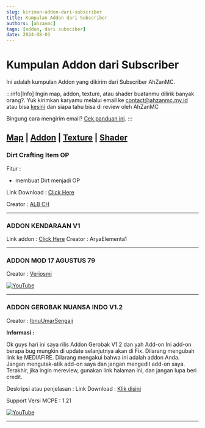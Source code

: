 ```yaml
---
slug: kiriman-addon-dari-subscriber
title: Kumpulan Addon dari Subscriber
authors: [ahzanmc]
tags: [addon, dari subsciber]
date: 2024-08-03
---
```


# Kumpulan Addon dari Subscriber

Ini adalah kumpulan Addon yang dikirim dari Subscriber AhZanMC.
<!-- truncate -->
:::info[Info]
Ingin map, addon, texture, atau shader buatanmu dilirik banyak orang?. Yuk kirimkan karyamu melalui email ke contact@ahzanmc.my.id atau bisa [kesini](https://ahzanmc.my.id/contact) dan siapa tahu bisa di review oleh AhZanMC

Bingung cara mengirim email? [Cek panduan ini](../docs/tutor-kirim-email).
:::

[Map](kiriman-map-dari-subscriber) |
[Addon](kiriman-addon-dari-subscriber) |
[Texture](kiriman-texture-dari-subscriber) |
[Shader](kiriman-shader-dari-subscriber)
---
### Dirt Crafting Item OP

Fitur :
- membuat Dirt menjadi OP

Link Download : [Click Here](https://www.mediafire.com/file/2w0o80t9nr54mu4/dirt_crafting_item_op_1621858906608.mcaddon/file)

Creator : [ALB CH](https://youtube.com/@albch?si=40tyy-d79XnmYwFS)

---
### ADDON KENDARAAN V1

Link addon : [Click Here](https://www.mediafire.com/file/cvwhidg9o2y60bs/Add-on_kendaraan_v.1.mcaddon/file)
Creator : AryaElementa1

---
### ADDON MOD 17 AGUSTUS 79

Creator : [Veriosmi](https://youtube.com/@veriosmi?si=t3A3JsGPFHFFULpP)

[![YouTube](http://i.ytimg.com/vi/WUY_88GF-6Y/hqdefault.jpg)](https://www.youtube.com/watch?v=WUY_88GF-6Y)

---
### ADDON GEROBAK NUANSA INDO V1.2

Creator : [IbnuUmarSengaji](https://youtube.com/@therealibnuumarsang018)

**Informasi :**

Ok guys hari ini saya rilis Addon Gerobak V1.2 dan yah Add-on Ini add-on berapa bug mungkin di update selanjutnya akan di Fix. Dilarang mengubah link ke MEDIAFIRE.
Dilarang mengakui bahwa ini adalah addon Anda.
Jangan mengutak-atik add-on saya dan jangan mengedit add-on saya.
Terakhir, jika ingin mereview, gunakan link halaman ini, dan jangan lupa beri credit.

Deskripsi atau penjelasan : 
Link Download : [Klik disini](https://www.mediafire.com/file/lfl3m4jkjkwm77a/addon%25C2%25A74_gerobak_nuansa_%25C2%25A7findonesia_%25C2%25A70V1.2.zip/file)

Support Versi MCPE : 1.21

[![YouTube](http://i.ytimg.com/vi/aDivWU_NYDA/hqdefault.jpg)](https://www.youtube.com/watch?v=aDivWU_NYDA)

---